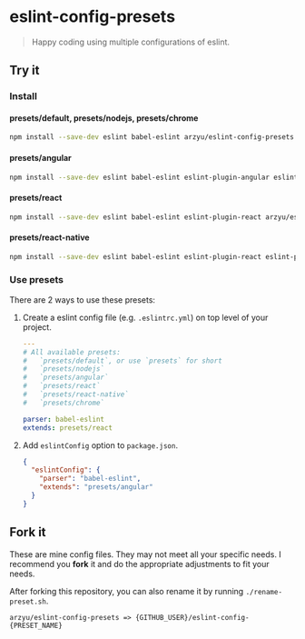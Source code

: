# eslint-config-presets

> Happy coding using multiple configurations of eslint.

## Try it

### Install

#### presets/default, presets/nodejs, presets/chrome

```bash
npm install --save-dev eslint babel-eslint arzyu/eslint-config-presets
```

#### presets/angular

```bash
npm install --save-dev eslint babel-eslint eslint-plugin-angular eslint-config-angular arzyu/eslint-config-presets
```

#### presets/react

```bash
npm install --save-dev eslint babel-eslint eslint-plugin-react arzyu/eslint-config-presets
```

#### presets/react-native

```bash
npm install --save-dev eslint babel-eslint eslint-plugin-react eslint-plugin-react-native arzyu/eslint-config-presets
```

### Use presets

There are 2 ways to use these presets:

1. Create a eslint config file (e.g. `.eslintrc.yml`) on top level of your project.

	```yaml
	---
	# All available presets:
	#   `presets/default`, or use `presets` for short
	#   `presets/nodejs`
	#   `presets/angular`
	#   `presets/react`
	#   `presets/react-native`
	#   `presets/chrome`

	parser: babel-eslint
	extends: presets/react
	```

2. Add `eslintConfig` option to `package.json`.

	```json
	{
	  "eslintConfig": {
	    "parser": "babel-eslint",
	    "extends": "presets/angular"
	  }
	}
	```

## Fork it

These are mine config files. They may not meet all your specific needs.
I recommend you **fork** it and do the appropriate adjustments to fit your needs.

After forking this repository, you can also rename it by running `./rename-preset.sh`.

```
arzyu/eslint-config-presets => {GITHUB_USER}/eslint-config-{PRESET_NAME}
```

